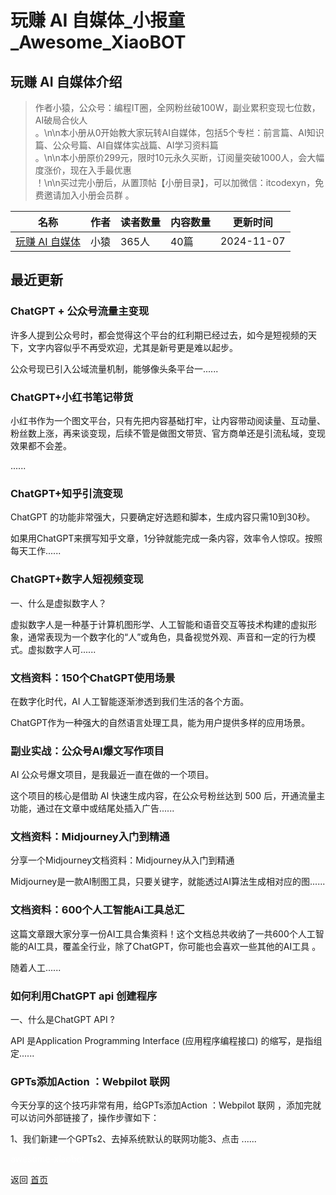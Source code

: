 # 玩赚 AI 自媒体_小报童_Awesome_XiaoBOT

## 玩赚 AI 自媒体介绍
> 作者小猿，公众号：编程IT圈，全网粉丝破100W，副业累积变现七位数，AI破局合伙人  
。\n\n本小册从0开始教大家玩转AI自媒体，包括5个专栏：前言篇、AI知识篇、公众号篇、AI自媒体实战篇、AI学习资料篇  
。\n\n本小册原价299元，限时10元永久买断，订阅量突破1000人，会大幅度涨价，现在入手最优惠  
！\n\n买过完小册后，从置顶帖【小册目录】，可以加微信：itcodexyn，免费邀请加入小册会员群 。  
  


|名称|作者|读者数量|内容数量|更新时间|
|---|---|---|---|---|
|[玩赚 AI 自媒体](https://xiaobot.net/p/playchatgpt666?refer=0b133df9-27dc-423b-8101-639049001c13)|小猿|365人|40篇|2024-11-07|

## 最近更新
### ChatGPT + 公众号流量主变现

许多人提到公众号时，都会觉得这个平台的红利期已经过去，如今是短视频的天下，文字内容似乎不再受欢迎，尤其是新号更是难以起步。

公众号现已引入公域流量机制，能够像头条平台一......

### ChatGPT+小红书笔记带货

小红书作为一个图文平台，只有先把内容基础打牢，让内容带动阅读量、互动量、粉丝数上涨，再来谈变现，后续不管是做图文带货、官方商单还是引流私域，变现效果都不会差。

......

### ChatGPT+知乎引流变现

ChatGPT 的功能非常强大，只要确定好选题和脚本，生成内容只需10到30秒。

如果用ChatGPT来撰写知乎文章，1分钟就能完成一条内容，效率令人惊叹。按照每天工作......

### ChatGPT+数字人短视频变现

一、什么是虚拟数字人？

虚拟数字人是一种基于计算机图形学、人工智能和语音交互等技术构建的虚拟形象，通常表现为一个数字化的“人”或角色，具备视觉外观、声音和一定的行为模式。虚拟数字人可......

### 文档资料：150个ChatGPT使用场景

在数字化时代，AI 人工智能逐渐渗透到我们生活的各个方面。

ChatGPT作为一种强大的自然语言处理工具，能为用户提供多样的应用场景。

### 副业实战：公众号AI爆文写作项目

AI 公众号爆文项目，是我最近一直在做的一个项目。

这个项目的核心是借助 AI 快速生成内容，在公众号粉丝达到 500 后，开通流量主功能，通过在文章中或结尾处插入广告......

### 文档资料：Midjourney入门到精通

分享一个Midjourney文档资料：Midjourney从入门到精通

Midjourney是一款AI制图工具，只要关键字，就能透过AI算法生成相对应的图......

### 文档资料：600个人工智能Ai工具总汇

这篇文章跟大家分享一份AI工具合集资料！这个文档总共收纳了一共600个人工智能的AI工具，覆盖全行业，除了ChatGPT，你可能也会喜欢一些其他的AI工具
。

随着人工......

### 如何利用ChatGPT api 创建程序

一、什么是ChatGPT API ?

API 是Application Programming Interface (应用程序编程接口) 的缩写，是指组定......

### GPTs添加Action ：Webpilot 联网

今天分享的这个技巧非常有用，给GPTs添加Action ：Webpilot 联网 ，添加完就可以访问外部链接了，操作步骤如下：

1、我们新建一个GPTs2、去掉系统默认的联网功能3、点击 ......


<a href="https://github.com/Reno9527/awesome-xiaobot" style="color: white; text-decoration: none;">awesome-xiaobot</a>

返回 [首页](../README.md)
